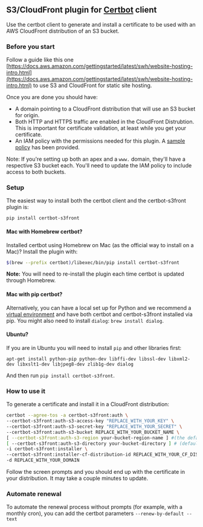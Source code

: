 ## S3/CloudFront plugin for [Certbot](https://certbot.eff.org/) client

Use the certbot client to generate and install a certificate to be used with
an AWS CloudFront distribution of an S3 bucket.

### Before you start

Follow a guide like this one [https://docs.aws.amazon.com/gettingstarted/latest/swh/website-hosting-intro.html](https://docs.aws.amazon.com/gettingstarted/latest/swh/website-hosting-intro.html)
to use S3 and CloudFront for static site hosting.

Once you are done you should have:

- A domain pointing to a CloudFront distribution that will use an S3 bucket for origin.
- Both HTTP and HTTPS traffic are enabled in the CloudFront Distrubtion. This is important for certificate validation, at least while you get your certificate.
- An IAM policy with the permissions needed for this plugin. A [sample policy](sample-aws-policy.json) has been provided.

Note: If you're setting up both an apex and a `www.` domain, they'll have a respective S3 bucket each. You'll need to update the IAM policy to include access to both buckets.

### Setup


The easiest way to install both the certbot client and the certbot-s3front plugin is:

  ```
  pip install certbot-s3front
  ```

#### Mac with Homebrew certbot?
  Installed certbot using Homebrew on Mac (as the official way to install on a Mac)? Install the plugin with:

  ```bash
  $(brew --prefix certbot)/libexec/bin/pip install certbot-s3front
  ```

  **Note:** You will need to re-install the plugin each time certbot is updated through Homebrew.

#### Mac with pip certbot?
  Alternatively, you can have a local set up for Python and we recommend a [virtual environment](http://docs.python-guide.org/en/latest/dev/virtualenvs/) and have both certbot and certbot-s3front installed via pip.
  You might also need to install `dialog`: `brew install dialog`.

#### Ubuntu?
  If you are in Ubuntu you will need to install `pip` and other libraries first:
  ```
  apt-get install python-pip python-dev libffi-dev libssl-dev libxml2-dev libxslt1-dev libjpeg8-dev zlib1g-dev dialog
  ```
  And then run `pip install certbot-s3front`.

### How to use it

To generate a certificate and install it in a CloudFront distribution:

```bash
certbot --agree-tos -a certbot-s3front:auth \
--certbot-s3front:auth-s3-access-key "REPLACE_WITH_YOUR_KEY" \
--certbot-s3front:auth-s3-secret-key "REPLACE_WITH_YOUR_SECRET" \
--certbot-s3front:auth-s3-bucket REPLACE_WITH_YOUR_BUCKET_NAME \
[ --certbot-s3front:auth-s3-region your-bucket-region-name ] #(the default is us-east-1, unless you want to set it to something else, you can delete this line) \
[ --certbot-s3front:auth-s3-directory your-bucket-directory ] # (default is "") \
-i certbot-s3front:installer \
--certbot-s3front:installer-cf-distribution-id REPLACE_WITH_YOUR_CF_DISTRIBUTION_ID \
-d REPLACE_WITH_YOUR_DOMAIN
```

Follow the screen prompts and you should end up with the certificate in your
distribution. It may take a couple minutes to update.


### Automate renewal

To automate the renewal process without prompts (for example, with a monthly cron), you can add the certbot parameters `--renew-by-default --text`
